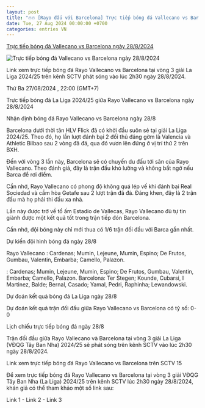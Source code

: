 ```yaml
---
layout: post
title: "🔥🔥 [Rayo đấu với Barcelona] Trực tiếp bóng đá Vallecano vs Barcelona ngày 28/8/2024"
date: Tue, 27 Aug 2024 00:00:00 +0700
categories: entries VN
---
```

[Trực tiếp bóng đá Vallecano vs Barcelona ngày 28/8/2024](https://nongnghiep.vn/truc-tiep-rayo-vallecano-vs-barcelona-giai-la-liga-tren-sctv-ngay-28-8-2024-d397791.html)

![Trực tiếp bóng đá Vallecano vs Barcelona ngày 28/8/2024](https://t.ex-cdn.com/nongnghiep.vn/560w/files/content/2024/08/27/truc-tiep-bong-da-vallecano-vs-barcelona-28-8-184807_672-185128.jpg)

Link xem trực tiếp bóng đá Rayo Vallecano vs Barcelona tại vòng 3 giải La Liga 2024/25 trên kênh SCTV phát sóng vào lúc 2h30 ngày 28/8/2024.

Thứ Ba 27/08/2024 , 22:00 (GMT+7)

Trực tiếp bóng đá La Liga 2024/25 giữa Rayo Vallecano vs Barcelona ngày 28/8/2024

Nhận định bóng đá Rayo Vallecano vs Barcelona ngày 28/8

Barcelona dưới thời tân HLV Flick đã có khởi đầu suôn sẻ tại giải La Liga 2024/25. Theo đó, họ lần lượt đánh bại 2 đối thủ đáng gờm là Valencia và Athletic Bilbao sau 2 vòng đã đá, qua đó vươn lên đứng ở vị trí thứ 2 trên BXH.

Đến với vòng 3 lần này, Barcelona sẽ có chuyến du đấu tới sân của Rayo Vallecano. Theo đánh giá, đây là trận đấu khó lường và không bất ngờ nếu Barca để rơi điểm.

Cần nhớ, Rayo Vallecano có phong độ không quá lép vế khi đánh bại Real Sociedad và cầm hòa Getafe sau 2 lượt trận đã đá. Đáng khen, đây là 2 trận đấu mà họ phải thi đấu xa nhà.

Lần này được trở về tổ ấm Estadio de Vallecas, Rayo Vallecano đủ tự tin giành được một kết quả tốt trong trận tiếp đón Barcelona.

Cần nhớ, đội bóng này chỉ mới thua có 1/6 trận đối đầu với Barca gần nhất.

Dự kiến đội hình bóng đá ngày 28/8

Rayo Vallecano : Cardenas; Mumin, Lejeune, Mumin, Espino; De Frutos, Gumbau, Valentin, Embarba; Camello, Palazon.

: Cardenas; Mumin, Lejeune, Mumin, Espino; De Frutos, Gumbau, Valentin, Embarba; Camello, Palazon. Barcelona: Ter Stegen; Kounde, Cubarsi, I Martinez, Balde; Bernal, Casado; Yamal, Pedri, Raphinha; Lewandowski.

Dự đoán kết quả bóng đá La Liga ngày 28/8

Dự đoán kết quả trận đối đầu giữa Rayo Vallecano vs Barcelona có tỷ số: 0-0

Lịch chiếu trực tiếp bóng đá ngày 28/8

Trận đối đầu giữa Rayo Vallecano và Barcelona tại vòng 3 giải La Liga (VĐQG Tây Ban Nha) 2024/25 sẽ phát sóng trên kênh SCTV vào lúc 2h30 ngày 28/8/2024.

Link xem trực tiếp bóng đá Rayo Vallecano vs Barcelona trên SCTV 15

Để xem trực tiếp bóng đá Rayo Vallecano vs Barcelona tại vòng 3 giải VĐQG Tây Ban Nha (La Liga) 2024/25 trên kênh SCTV lúc 2h30 ngày 28/8/2024, khán giả có thể tham khảo một số link sau:

Link 1 - Link 2 - Link 3

